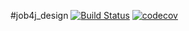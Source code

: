 #job4j_design
[![Build Status](https://app.travis-ci.com/grum1972/job4j_design.svg?branch=main)](https://app.travis-ci.com/grum1972/job4j_design)
[![codecov](https://codecov.io/gh/grum1972/job4j_design/branch/master/graph/badge.svg?token=I6H7D2B4R1)](https://codecov.io/gh/grum1972/job4j_design)